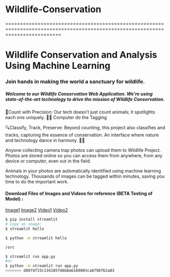 

# Wildlife-Conservation
===============================================================================================================================
# Wildlife Conservation and Analysis Using Machine Learning
### Join hands in making the world a sanctuary for wildlife.
##### Welcome to our Wildlife Conservation Web Application. We're using state-of-the-art technology to drive the mission of Wildlife Conservation.

🌿Count with Precision: Our tech doesn't just count animals; it spotlights each one uniquely. 🐾✨ Computer do the Tagging

🔍Classify, Track, Preserve: Beyond counting, this project also classifies and tracks, capturing the essence of conservation. An interface where nature and technology dance in harmony. 🌿🤖

Anyone collecting camera trap photos can upload them to Wildlife Project. Photos are stored online so you can access them from anywhere, from any device or computer, even out in the field.

Animals in your photos are automatically identified using machine learning technology. Thousands of images can be tagged within minutes, saving you time to do the important work.

#### Download Files of Images and Videos for reference (BETA Testing of Model)  :
<a href="https://raw.githubusercontent.com/gauravsuryvanshi06/Wildlife-Conservation/main/OnlyTestingImage.png" target="_blank">Image1</a>
[Image2](https://cdn.mos.cms.futurecdn.net/HjFE8NKWuCmgfHCcndJ3rK-1200-80.jpg)
[Video1](https://github.com/gauravsuryvanshi06/Wildlife-Conservation/raw/main/data/J1.mp4)
[Video2](https://github.com/gauravsuryvanshi06/Wildlife-Conservation/raw/main/data/1D.mp4)

```bash
$ pip install streamlit
# Copy an image:
$ streamlit hello

$ python -m streamlit hello

/src

$ streamlit run app.py
#or
$ python -m streamlit run app.py
>>>>>>> d8974f33c134185fd6b8a6169003ca8798f62a83

